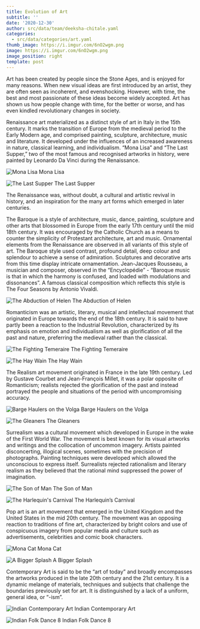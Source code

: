 ```yaml
---
title: Evolution of Art
subtitle: ''
date: '2020-12-30'
author: src/data/team/deeksha-chitale.yaml
categories:
  - src/data/categories/art.yaml
thumb_image: https://i.imgur.com/6nO2wgm.png
image: https://i.imgur.com/6nO2wgm.png
image_position: right
template: post
---
```


Art has been created by people since the Stone Ages, and is enjoyed for many reasons. When new visual ideas are first introduced by an artist, they are often seen as incoherent, and evenshocking. However, with time, the best and most passionate of these ideas become widely accepted. Art has shown us how people change with time, for the better or worse, and has even kindled revolutionary changes in society. 

Renaissance art materialized as a distinct style of art in Italy in the 15th century. It marks the transition of Europe from the medieval period to the Early Modern age, and comprised painting, sculpture, architecture, music and literature. It developed under the influences of an increased awareness in nature, classical learning, and individualism. “Mona Lisa” and “The Last Supper,” two of the most famous and recognised artworks in history, were painted by Leonardo Da Vinci during the Renaissance.

![Mona Lisa](https://i.imgur.com/bSfebBx.png)
Mona Lisa

![The Last Supper](https://i.imgur.com/6nO2wgm.png)
The Last Supper

The Renaissance was, without doubt, a cultural and artistic revival in history, and an inspiration for the many art forms which emerged in later centuries.

The Baroque is a style of architecture, music, dance, painting, sculpture and other arts that blossomed in Europe from the early 17th century until the mid 18th century. It was encouraged by the Catholic Church as a means to counter the simplicity of Protestant architecture, art and music. Ornamental elements from the Renaissance are observed in all variants of this style of art. The Baroque style used contrast, profound detail, deep colour and splendour to achieve a sense of admiration. Sculptures and decorative arts from this time display intricate ornamentation. Jean-Jacques Rousseau, a musician and composer, observed in the “Encyclopédie” - “Baroque music is that in which the harmony is confused, and loaded with modulations and dissonances”. A famous classical composition which reflects this style is The Four Seasons by Antonio Vivaldi.

![The Abduction of Helen](https://i.imgur.com/7kHwcmJ.png)
The Abduction of Helen

Romanticism was an artistic, literary, musical and intellectual movement that originated in Europe towards the end of the 18th century. It is said to have partly been a reaction to the Industrial Revolution, characterized by its emphasis on emotion and individualism as well as glorification of all the past and nature, preferring the medieval rather than the classical. 

![The Fighting Temeraire](https://i.imgur.com/VVDeM26.png)
The Fighting Temeraire

![The Hay Wain](https://i.imgur.com/6V19go5.png)
The Hay Wain

The Realism art movement originated in France in the late 19th century. Led by Gustave Courbet and Jean-François Millet, it was a polar opposite of Romanticism; realists rejected the glorification of the past and instead portrayed the people and situations of the period with uncompromising accuracy.

![Barge Haulers on the Volga](https://i.imgur.com/J1sd0mv.png)
Barge Haulers on the Volga

![The Gleaners](https://i.imgur.com/WON91j3.png)
The Gleaners

Surrealism was a cultural movement which developed in Europe in the wake of the First World War. The movement is best known for its visual artworks and writings and the collocation of uncommon imagery. Artists painted disconcerting, illogical scenes, sometimes with the precision of photographs. Painting techniques were developed which allowed the unconscious to express itself. Surrealists rejected rationalism and literary realism as they believed that the rational mind suppressed the power of imagination.

![The Son of Man](https://i.imgur.com/4vW7tkO.png)
The Son of Man

![The Harlequin's Carnival](https://i.imgur.com/IkPcrhn.png)
The Harlequin’s Carnival

Pop art is an art movement that emerged in the United Kingdom and the United States in the mid 20th century. The movement was an opposing  reaction to traditions of fine art, characterized by bright colors and use of conspicuous imagery from popular media and culture  such as advertisements, celebrities and comic book characters.

![Mona Cat](https://i.imgur.com/N0Q7Fle.png)
Mona Cat

![A Bigger Splash](https://i.imgur.com/RZu2dk8.png)
A Bigger Splash

Contemporary Art is said to be the “art of today” and broadly encompasses the artworks produced in the late 20th century and the 21st century. It is a dynamic melange of materials, techniques and subjects that challenge the boundaries previously set for art. It is distinguished by a lack of a uniform, general idea, or “-ism”.

![Indian Contemporary Art](https://i.imgur.com/CN8SqlS.png)
Indian Contemporary Art

![Indian Folk Dance 8](https://i.imgur.com/Jw38yOg.png)
Indian Folk Dance 8
